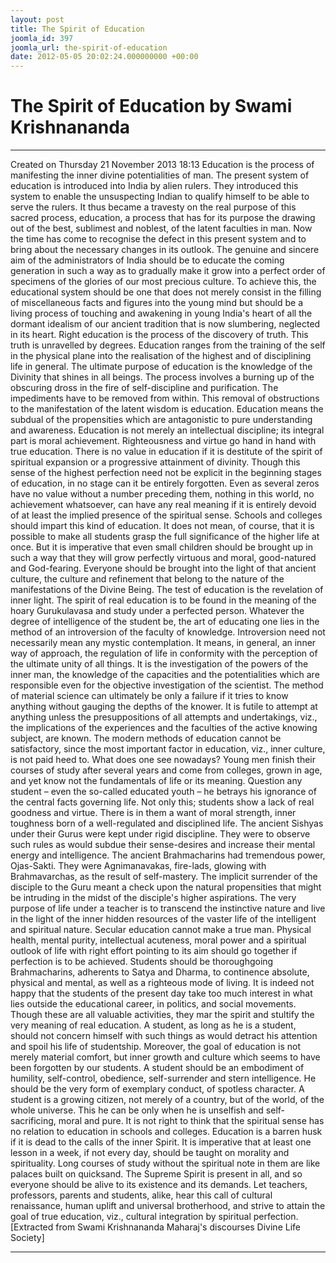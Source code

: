 ```yaml
---
layout: post
title: The Spirit of Education
joomla_id: 397
joomla_url: the-spirit-of-education
date: 2012-05-05 20:02:24.000000000 +00:00
---
```

# The Spirit of Education by Swami Krishnananda
* * *  
Created on Thursday 21 November 2013 18:13
Education is the process of manifesting the inner divine potentialities of man. The present system of education is introduced into India by alien rulers. They introduced this system to enable the unsuspecting Indian to qualify himself to be able to serve the rulers. It thus became a travesty on the real purpose of this sacred process, education, a process that has for its purpose the drawing out of the best, sublimest and noblest, of the latent faculties in man. Now the time has come to recognise the defect in this present system and to bring about the necessary changes in its outlook. The genuine and sincere aim of the administrators of India should be to educate the coming generation in such a way as to gradually make it grow into a perfect order of specimens of the glories of our most precious culture. To achieve this, the educational system should be one that does not merely consist in the filling of miscellaneous facts and figures into the young mind but should be a living process of touching and awakening in young India's heart of all the dormant idealism of our ancient tradition that is now slumbering, neglected in its heart.
Right education is the process of the discovery of truth. This truth is unravelled by degrees. Education ranges from the training of the self in the physical plane into the realisation of the highest and of disciplining life in general. The ultimate purpose of education is the knowledge of the Divinity that shines in all beings. The process involves a burning up of the obscuring dross in the fire of self-discipline and purification. The impediments have to be removed from within. This removal of obstructions to the manifestation of the latent wisdom is education. Education means the subdual of the propensities which are antagonistic to pure understanding and awareness. Education is not merely an intellectual discipline; its integral part is moral achievement. Righteousness and virtue go hand in hand with true education. There is no value in education if it is destitute of the spirit of spiritual expansion or a progressive attainment of divinity. Though this sense of the highest perfection need not be explicit in the beginning stages of education, in no stage can it be entirely forgotten. Even as several zeros have no value without a number preceding them, nothing in this world, no achievement whatsoever, can have any real meaning if it is entirely devoid of at least the implied presence of the spiritual sense.
Schools and colleges should impart this kind of education. It does not mean, of course, that it is possible to make all students grasp the full significance of the higher life at once. But it is imperative that even small children should be brought up in such a way that they will grow perfectly virtuous and moral, good-natured and God-fearing. Everyone should be brought into the light of that ancient culture, the culture and refinement that belong to the nature of the manifestations of the Divine Being. The test of education is the revelation of inner light.
The spirit of real education is to be found in the meaning of the hoary Gurukulavasa and study under a perfected person. Whatever the degree of intelligence of the student be, the art of educating one lies in the method of an introversion of the faculty of knowledge. Introversion need not necessarily mean any mystic contemplation. It means, in general, an inner way of approach, the regulation of life in conformity with the perception of the ultimate unity of all things. It is the investigation of the powers of the inner man, the knowledge of the capacities and the potentialities which are responsible even for the objective investigation of the scientist. The method of material science can ultimately be only a failure if it tries to know anything without gauging the depths of the knower. It is futile to attempt at anything unless the presuppositions of all attempts and undertakings, viz., the implications of the experiences and the faculties of the active knowing subject, are known. The modern methods of education cannot be satisfactory, since the most important factor in education, viz., inner culture, is not paid heed to. What does one see nowadays? Young men finish their courses of study after several years and come from colleges, grown in age, and yet know not the fundamentals of life or its meaning. Question any student – even the so-called educated youth – he betrays his ignorance of the central facts governing life. Not only this; students show a lack of real goodness and virtue. There is in them a want of moral strength, inner toughness born of a well-regulated and disciplined life. The ancient Sishyas under their Gurus were kept under rigid discipline. They were to observe such rules as would subdue their sense-desires and increase their mental energy and intelligence. The ancient Brahmacharins had tremendous power, Ojas-Sakti. They were Agnimanavakas, fire-lads, glowing with Brahmavarchas, as the result of self-mastery. The implicit surrender of the disciple to the Guru meant a check upon the natural propensities that might be intruding in the midst of the disciple's higher aspirations. The very purpose of life under a teacher is to transcend the instinctive nature and live in the light of the inner hidden resources of the vaster life of the intel­ligent and spiritual nature.
Secular education cannot make a true man. Physical health, mental purity, intellectual acuteness, moral power and a spiritual outlook of life with right effort pointing to its aim should go together if perfection is to be achieved. Students should be thoroughgoing Brahmacharins, adherents to Satya and Dharma, to continence absolute, physical and mental, as well as a righteous mode of living. It is indeed not happy that the students of the present day take too much interest in what lies outside the educational career, in politics, and social movements. Though these are all valuable activities, they mar the spirit and stultify the very meaning of real education. A student, as long as he is a student, should not concern himself with such things as would detract his attention and spoil his life of studentship. Moreover, the goal of education is not merely material comfort, but inner growth and culture which seems to have been forgotten by our students. A student should be an embodiment of humility, self-control, obedience, self-surrender and stern intelligence. He should be the very form of exemplary conduct, of spotless character. A student is a growing citizen, not merely of a country, but of the world, of the whole universe. This he can be only when he is unselfish and self-sacrificing, moral and pure.
It is not right to think that the spiritual sense has no relation to education in schools and colleges. Education is a barren husk if it is dead to the calls of the inner Spirit. It is imperative that at least one lesson in a week, if not every day, should be taught on morality and spirituality. Long courses of study without the spiritual note in them are like palaces built on quicksand. The Supreme Spirit is present in all, and so everyone should be alive to its existence and its demands. Let teachers, professors, parents and students, alike, hear this call of cultural renaissance, human uplift and universal brotherhood, and strive to attain the goal of true education, viz., cultural integration by spiritual perfection.
[Extracted from Swami Krishnananda Maharaj's discourses Divine Life Society]
* * *
  
